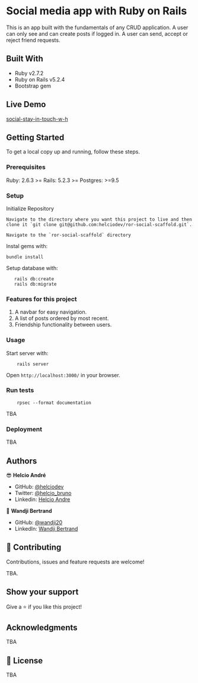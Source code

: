 # Social media app with Ruby on Rails

This is an app built with the fundamentals of any CRUD application.
A user can only see and can create posts if logged in.
A user can send, accept or reject friend requests.

## Built With

- Ruby v2.7.2
- Ruby on Rails v5.2.4
- Bootstrap gem

## Live Demo

[social-stay-in-touch-w-h](https://social-stay-in-touch-w-h.herokuapp.com/)

## Getting Started

To get a local copy up and running, follow these steps.

### Prerequisites

Ruby: 2.6.3 >=
Rails: 5.2.3 >=
Postgres: >=9.5

### Setup

Initialize Repository

```
Navigate to the directory where you want this project to live and then clone it `git clone git@github.com:helciodev/ror-social-scaffold.git`.

Navigate to the `ror-social-scaffold` directory
```

Instal gems with:

```
bundle install
```

Setup database with:

```
   rails db:create
   rails db:migrate
```

### Features for this project

1. A navbar for easy navigation.
2. A list of posts ordered by most recent.
3. Friendship functionality between users.

### Usage

Start server with:

```
    rails server
```

Open `http://localhost:3000/` in your browser.

### Run tests

```
    rpsec --format documentation
```

TBA

### Deployment

TBA

## Authors

😎 **Helcio André**

- GitHub: [@helciodev](https://github.com/helciodev)
- Twitter: [@helcio_bruno](https://twitter.com/helcio_bruno)
- Linkedin: [Helcio Andre](https://www.linkedin.com/in/helcio-andre/)

👤 **Wandji Bertrand**

- GitHub: [@wandji20](https://github.com/wandji20)
- LinkedIn: [Wandji Bertrand](https://www.linkedin.com/in/wandji-bertrand/)

## 🤝 Contributing

Contributions, issues and feature requests are welcome!

TBA.

## Show your support

Give a ⭐️ if you like this project!

## Acknowledgments

TBA

## 📝 License

TBA
